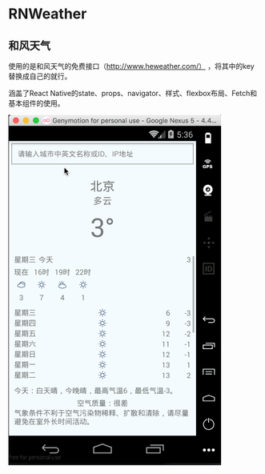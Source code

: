 # RNWeather
和风天气
----
使用的是和风天气的免费接口（http://www.heweather.com/） ，将其中的key替换成自己的就行。

涵盖了React Native的state、props、navigator、样式、flexbox布局、Fetch和基本组件的使用。

![](https://raw.githubusercontent.com/Jinghualun/RNWeather/master/RNWeather/rnweather.gif)  

